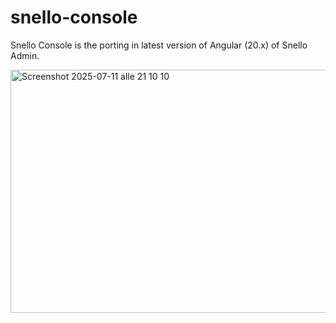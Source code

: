 # snello-console
Snello Console is the porting in latest version of Angular (20.x) of Snello Admin.


<img width="1352" height="389" alt="Screenshot 2025-07-11 alle 21 10 10" src="https://github.com/user-attachments/assets/747fc84d-f516-445e-b6c4-96e425670406" />
